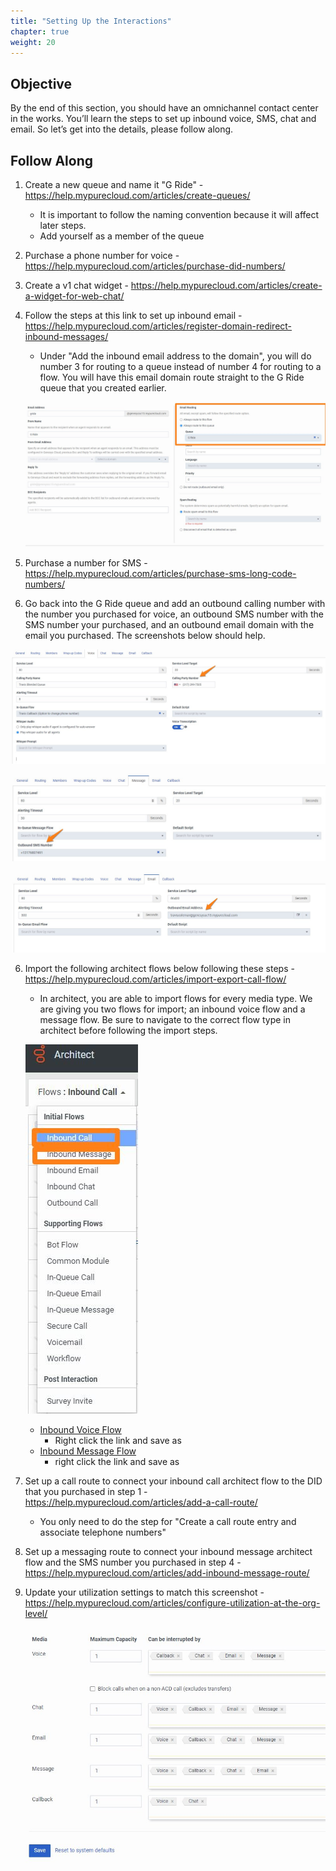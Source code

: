 ```yaml
---
title: "Setting Up the Interactions"
chapter: true
weight: 20
---
```


## Objective

By the end of this section, you should have an omnichannel contact center in the works. You’ll learn the steps to set up inbound voice, SMS, chat and email. So let’s get into the details, please follow along.

## Follow Along

 1. Create a new queue and name it "G Ride" - https://help.mypurecloud.com/articles/create-queues/
    - It is important to follow the naming convention because it will affect later steps.
    - Add yourself as a member of the queue

 2. Purchase a phone number for voice - https://help.mypurecloud.com/articles/purchase-did-numbers/
 2. Create a v1 chat widget - https://help.mypurecloud.com/articles/create-a-widget-for-web-chat/ 
 3. Follow the steps at this link to set up inbound email - https://help.mypurecloud.com/articles/register-domain-redirect-inbound-messages/  
    - Under "Add the inbound email address to the domain", you will do number 3 for routing to a queue instead of number 4 for routing to a flow. You will have this email domain route straight to the G Ride queue that you created earlier.
    
    ![Email Domain Set Up](/images/EmailSetUp.jpg)

 4. Purchase a number for SMS - https://help.mypurecloud.com/articles/purchase-sms-long-code-numbers/ 
 5. Go back into the G Ride queue and add an outbound calling number with the number you purchased for voice, an outbound SMS number with the SMS number your purchased, and an outbound email domain with the email you purchased. The screenshots below should help.

 ![Queue Set Calling Party Number](/images/QueueSetCallingParty.jpg)

![Queue Set Outbound SMS Number](/images/QueueSetSMSOutboundNumber.jpg)

![Queue Set Outbound Email Domain](/images/SetOutboundEmail.jpg)

6. Import the following architect flows below following these steps - https://help.mypurecloud.com/articles/import-export-call-flow/
    - In architect, you are able to import flows for every media type. We are giving you two flows for import; an inbound voice flow and a message flow. Be sure to navigate to the correct flow type in architect before following the import steps.

   ![Import both inbound call and inbound message](/images/Architect_Screen_shot.jpg)

   -  [Inbound Voice Flow](/imports/GRide100InboundVoice_v1-0.i3InboundFlow)
        - Right click the link and save as
    - [Inbound Message Flow](/imports/GRide100MessageFlow_v1-0.i3InboundMessage)
        - right click the link and save as
 7. Set up a call route to connect your inbound call architect flow to the DID that you purchased in step 1 - https://help.mypurecloud.com/articles/add-a-call-route/
    - You only need to do the step for "Create a call route entry and associate telephone numbers"
8. Set up a messaging route to connect your inbound message architect flow and the SMS number you purchased in step 4 - https://help.mypurecloud.com/articles/add-inbound-message-route/
9. Update your utilization settings to match this screenshot - https://help.mypurecloud.com/articles/configure-utilization-at-the-org-level/ 

    ![Utilization Settings](/images/Utilization.jpg)
    